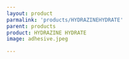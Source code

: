 ```yaml
---
layout: product
parmalink: 'products/HYDRAZINEHYDRATE'
parent: products
product: HYDRAZINE HYDRATE 
image: adhesive.jpeg

---
```

